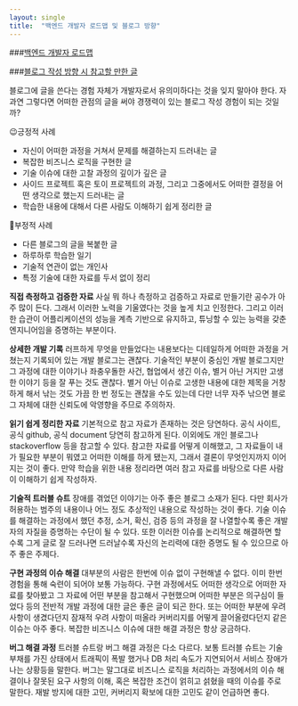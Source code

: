 ```yaml
---
layout: single
title:  "백엔드 개발자 로드맵 및 블로그 방향"
---
```


###[백엔드 개발자 로드맵](https://www.codestates.com/blog/content/%EB%B0%B1%EC%97%94%EB%93%9C-%EA%B0%9C%EB%B0%9C%EC%9E%90-%EB%A1%9C%EB%93%9C%EB%A7%B5)

###[블로그 작성 방향 시 참고할 만한 글](https://f-lab.kr/blog/developer-blog-tips)


블로그에 글을 쓴다는 경험 자체가 개발자로서 유의미하다는 것을 잊지 말아야 한다.
자 과연 그렇다면 어떠한 관점의 글을 써야 경쟁력이 있는 블로그 작성 경험이 되는 것일까?

😉긍정적 사례
- 자신이 어떠한 과정을 거쳐서 문제를 해결하는지 드러내는 글
- 복잡한 비즈니스 로직을 구현한 글
- 기술 이슈에 대한 고찰 과정의 깊이가 깊은 글
- 사이드 프로젝트 혹은 토이 프로젝트의 과정, 그리고 그중에서도 어떠한 결정을 어떤 생각으로 했는지 드러내는 글
- 학습한 내용에 대해서 다른 사람도 이해하기 쉽게 정리한 글

🤔부정적 사례
- 다른 블로그의 글을 복붙한 글
- 하루하루 학습한 일기
- 기술적 연관이 없는 개인사
- 특정 기술에 대한 자료를 두서 없이 정리

**직접 측정하고 검증한 자료**
사실 뭐 하나 측정하고 검증하고 자료로 만들기란 공수가 아주 많이 든다. 그래서 이러한 노력을 기울였다는 것을 높게 치고 인정한다. 그리고 이러한 습관이 어플리케이션의 성능을 계측 기반으로 유지하고, 튜닝할 수 있는 능력을 갖춘 엔지니어임을 증명하는 부분이다.

**상세한 개발 기록**
러프하게 무엇을 만들었다는 내용보다는 디테일하게 어떠한 과정을 거쳤는지 기록되어 있는 개발 블로그는 괜찮다. 기술적인 부분이 중심인 개발 블로그지만 그 과정에 대한 이야기나 좌충우돌한 사건, 협업에서 생긴 이슈, 별거 아닌 거지만 고생한 이야기 등을 잘 푸는 것도 괜찮다. 별거 아닌 이슈로 고생한 내용에 대한 제목을 거창하게 해서 낚는 것도 가끔 한 번 정도는 괜찮을 수도 있는데 다만 너무 자주 낚으면 블로그 자체에 대한 신뢰도에 악영향을 주므로 주의하자.

**읽기 쉽게 정리한 자료**
기본적으로 참고 자료가 존재하는 것은 당연하다. 공식 사이트, 공식 github, 공식 document 당연히 참고하게 된다. 이외에도 개인 블로그나 stackoverflow 등을 참고할 수 있다. 참고한 자료를 어떻게 이해했고, 그 자료들이 내가 필요한 부분이 뭐였고 어떠한 이해를 하게 됐는지, 그래서 결론이 무엇인지까지 이어지는 것이 좋다. 만약 학습을 위한 내용 정리라면 여러 참고 자료를 바탕으로 다른 사람이 이해하기 쉽게 작성하자.
 
**기술적 트러블 슈트**
장애를 겪었던 이야기는 아주 좋은 블로그 소재가 된다. 다만 회사가 허용하는 범주의 내용이나 어느 정도 추상적인 내용으로 작성하는 것이 좋다. 기술 이슈를 해결하는 과정에서 했던 추정, 소거, 확신, 검증 등의 과정을 잘 나열할수록 좋은 개발자의 자질을 증명하는 수단이 될 수 있다.
또한 이러한 이슈를 논리적으로 해결하면 할 수록 그게 글로 잘 드러나면 드러날수록 자신의 논리력에 대한 증명도 될 수 있으므로 아주 좋은 주제다.

**구현 과정의 이슈 해결**
대부분의 사람은 한번에 이슈 없이 구현해낼 수 없다. 이미 한번 경험을 통해 숙련이 되어야 보통 가능하다. 구현 과정에서도 어떠한 생각으로 어떠한 자료를 찾아봤고 그 자료에 어떤 부분을 참고해서 구현했으며 어떠한 부분은 의구심이 들었다 등의 전반적 개발 과정에 대한 글은 좋은 글이 되곤 한다.
또는 어떠한 부분에 우려 사항이 생겼다던지 잠재적 우려 사항이 떠올라 커버리지를 어떻게 끌어올렸다던지 같은 이슈는 아주 좋다. 복잡한 비즈니스 이슈에 대한 해결 과정은 항상 궁금하다.

**버그 해결 과정**
트러블 슈트랑 버그 해결 과정은 다소 다르다. 보통 트러블 슈트는 기술 부채를 가진 상태에서 트래픽이 폭발 했거나 DB 처리 속도가 지연되어서 서비스 장애가 나는 상황등을 말한다. 버그는 말그대로 비즈니스 로직을 처리하는 과정에서의 이슈 해결이나 잘못된 요구 사항의 이해, 혹은 복잡한 조건이 얽히고 섥혔을 때의 이슈를 주로 말한다. 재발 방지에 대한 고민, 커버리지 확보에 대한 고민도 같이 언급하면 좋다.
